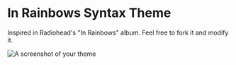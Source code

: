 # In Rainbows Syntax Theme

Inspired in Radiohead's "In Rainbows" album. Feel free to fork it and modify it.

![A screenshot of your theme](https://i.imgur.com/h9sAITj.jpg)

